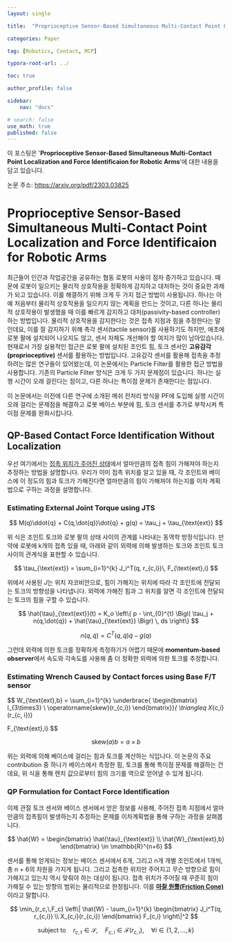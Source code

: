 ```yaml
---
layout: single

title:  "Proprioceptive Sensor-Based Simultaneous Multi-Contact Point Localization and Force Identificaion for Robotic Arms"

categories: Paper

tag: [Robotics, Contact, MCP]

typora-root-url: ../

toc: true

author_profile: false

sidebar:
    nav: "docs"

# search: false
use_math: true
published: false
---
```






이 포스팅은 '**Proprioceptive Sensor-Based Simultaneous Multi-Contact Point Localization and Force Identificaion for Robotic Arms**'에 대한 내용을 담고 있습니다.



논문 주소: <https://arxiv.org/pdf/2303.03825>









# Proprioceptive Sensor-Based Simultaneous Multi-Contact Point Localization and Force Identificaion for Robotic Arms

최근들어 인간과 작업공간을 공유하는 협동 로봇의 사용이 점차 증가하고 있습니다. 때문에 로봇이 일으키는 물리적 상호작용을 정확하게 감지하고 대처하는 것이 중요한 과제가 되고 있습니다. 이를 해결하기 위해 크게 두 가지 접근 방법이 사용됩니다. 하나는 아예 처음부터 물리적 상호작용을 일으키지 않는 계획을 만드는 것이고, 다른 하나는 물리적 상호작용이 발생했을 때 이를 빠르게 감지하고 대처(passivity-based controller)하는 방법입니다. 물리적 상호작용을 감지한다는 것은 접촉 지점과 힘을 추정한다는 말인데요, 이를 잘 감지하기 위해 촉각 센서(tactile sensor)를 사용하기도 하지만, 애초에 로봇 팔에 설치되어 나오지도 않고, 센서 자체도 개선해야 할 여지가 많이 남아있습니다. 현재로서 가장 실용적인 접근은 로봇 팔에 설치된 조인트 힘, 토크 센서인 **고유감각(proprioceptive)** 센서를 활용하는 방법입니다. 고유감각 센서를 활용해 접촉을 추정하려는 많은 연구들이 있어왔는데, 이 논문에서는 Particle Filter를 활용한 접근 방법을 사용합니다. 기존의 Particle Filter 방식은 크게 두 가지 문제점이 있습니다. 하나는 실행 시간이 오래 걸린다는 점이고, 다른 하나는 특이점 문제가 존재한다는 점입니다.

이 논문에서는 이전에 다른 연구에 소개된 메쉬 전처리 방식을 PF에 도입해 실행 시간이 오래 걸리는 문제점을 해결하고 로봇 베이스 부분에 힘, 토크 센서를 추가로 부착시켜 특이점 문제를 완화시킵니다. 







## QP-Based Contact Force Identification Without Localization

우선 여기에서는 <u>접촉 위치가 주어진 상태</u>에서 얼마만큼의 접촉 힘이 가해져야 하는지 추정하는 방법을 설명합니다. 우리가 이미 접촉 위치를 알고 있을 때, 각 조인트와 베이스에 이 정도의 힘과 토크가 가해진다면 얼마만큼의 힘이 가해져야 하는지를 이차 계획법으로 구하는 과정을 설명합니다.





### Estimating External Joint Torque using JTS


$$
M(q)\ddot{q} + C(q,\dot{q})\dot{q} + g(q) = \tau_j + \tau_{\text{ext}}
$$


위 식은 조인트 토크와 로봇 팔의 상태 사이의 관계를 나타내는 동역학 방정식입니다. 만약에 로봇에 k개의 접촉 있을 때, 아래와 같이 외력에 의해 발생하는 토크와 조인트 토크 사이의 관계식을 표현할 수 있습니다.


$$
\tau_{\text{ext}} = \sum_{i=1}^{k} J_i^T(q, r_{c,i})\, F_{\text{ext},i}
$$



위에서 사용된 $J$는 위치 자코비안으로, 힘이 가해지는 위치에 따라 각 조인트에 전달되는 토크의 방향성을 나타냅니다. 외력에 가해진 힘과 그 위치를 알면 각 조인트에 전달되는 토크의 힘을 구할 수 있습니다.


$$
\hat{\tau}_{\text{ext}}(t) = K_o \left\{ p - \int_{0}^{t} \Bigl( \tau_j + n(q,\dot{q}) + \hat{\tau}_{\text{ext}} \Bigr) \, ds \right\}
$$

$$
n(q, \dot q) = C^T(q, \dot q)\dot q - g(q)
$$



그런데 외력에 의한 토크를 정확하게 측정하기가 어렵기 때문에 **momentum-based observer**에서 속도와 각속도를 사용해 좀 더 정확한 외력에 의한 토크를 추정합니다.





### Estimating Wrench Caused by Contact forces using Base F/T sensor


$$
W_{\text{ext},b} = \sum_{i=1}^{k} 
\underbrace{
\begin{bmatrix} I_{3\times3} \\ \operatorname{skew}(r_{c,i}) \end{bmatrix}}_{ \triangleq X_{c,i}(r_{c, i})}

 F_{\text{ext},i}
$$

$$
\text{skew}(a)b = a \times b
$$



위는 외력에 의해 베이스에 걸리는 힘과 토크를 계산하는 식입니다. 이 논문의 주요 contribution 중 하나가 베이스에서 측정한 힘, 토크를 통해 특이점 문제를 해결하는 건데요, 위 식을 통해 렌치 값으로부터 힘의 크기를 역으로 얻어낼 수 있게 됩니다.





### QP Formulation for Contact Force Identification 

이제 관절 토크 센서와 베이스 센서에서 얻은 정보를 사용해, 주어진 접촉 지점에서 얼마만큼의 접촉힘이 발생하는지 추정하는 문제를 이차계획법을 통해 구하는 과정을 살펴봅니다.


$$
\hat{W} = \begin{bmatrix} \hat{\tau}_{\text{ext}} \\ \hat{W}_{\text{ext},b} \end{bmatrix} \in \mathbb{R}^{n+6}
$$

센서를 통해 얻게되는 정보는 베이스 센서에서 6개, 그리고 n개 개별 조인트에서 1개씩, 총 n + 6의 차원을 가지게 됩니다. 그리고 접촉한 위치만 주어지고 무슨 방향으로 힘이 가해지고 있는지 역시 맞춰야 하는 대상이 됩니다. 접촉 위치가 주어질 때 꾸준히 힘이 가해질 수 있는 방향의 범위는 물리적으로 한정됩니다. 이를 [**마찰 원뿔(Friction Cone)**](https://lsm107.github.io/paper/Paper_CDM/#optimization-based-contact-point-localization)이라고 말합니다.


$$
\min_{r_c,\,F_c} \left\| \hat{W} - \sum_{i=1}^{k} \begin{bmatrix} J_i^T(q, r_{c,i}) \\ X_{c,i}(r_{c,i}) \end{bmatrix} F_{c,i} \right\|^2
$$

$$
\text{subject to} \quad r_{c, t} \in \mathcal{S}, \quad F_{c, i} \in \mathcal{F}(r_{c, i}), \quad \forall i \in \{1, 2, ..., k\}
$$





























































































































